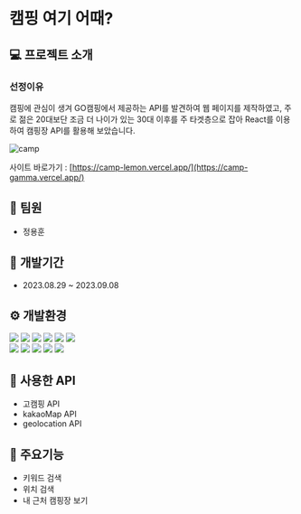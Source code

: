 # 캠핑 여기 어때?

## :computer: 프로젝트 소개
### 선정이유<br>
캠핑에 관심이 생겨 GO캠핑에서 제공하는 API를 발견하여 웹 페이지를 제작하였고,
주로 젊은 20대보단 조금 더 나이가 있는 30대 이후를 주 타겟층으로 잡아 React를 이용하여 캠핑장 API를 활용해 보았습니다. 

![camp](https://github.com/yonghoon1013/camp/assets/133857448/c3e03747-abcb-437d-a072-1f718504baa2)

사이트 바로가기 : [https://camp-lemon.vercel.app/](https://camp-gamma.vercel.app/)



## :two_men_holding_hands: 팀원
+ 정용훈


## :date: 개발기간
+ 2023.08.29 ~ 2023.09.08

## :gear: 개발환경
<img src="https://img.shields.io/badge/HTML5-E34F26?style=flat-square&logo=html5&logoColor=white"/> <img src="https://img.shields.io/badge/Sass-CC6699?style=flat-square&logo=Sass&logoColor=white"/> <img src="https://img.shields.io/badge/JavaScript-F7DF1E?style=flat-square&logo=javascript&logoColor=black"/> <img src="https://img.shields.io/badge/React-61DAFB?style=flat-square&logo=React&logoColor=black"/> <img src="https://img.shields.io/badge/GitHub-181717?style=flat-square&logo=GitHub&logoColor=white"/> <img src="https://img.shields.io/badge/Git-F05032?style=flat-square&logo=git&logoColor=white"/> <br> <img src="https://img.shields.io/badge/Typescript-3178C6?style=flat-square&logo=Typescript&logoColor=white"/> <img src="https://img.shields.io/badge/Visual Studio Code-007ACC?style=flat-square&logo=Visual Studio Code&logoColor=white"/> <img src="https://img.shields.io/badge/styled components-DB7093?style=flat-square&logo=styled-components&logoColor=white"/> <img src="https://img.shields.io/badge/Figma-F24E1E?style=for-the-badge&logo=Figma&logoColor=white"> <img src="https://img.shields.io/badge/notion-000000?style=for-the-badge&logo=notion&logoColor=white">


## :book: 사용한 API
+ 고캠핑 API
+ kakaoMap API
+ geolocation API

## :pushpin: 주요기능
+ 키워드 검색
+ 위치 검색
+ 내 근처 캠핑장 보기
